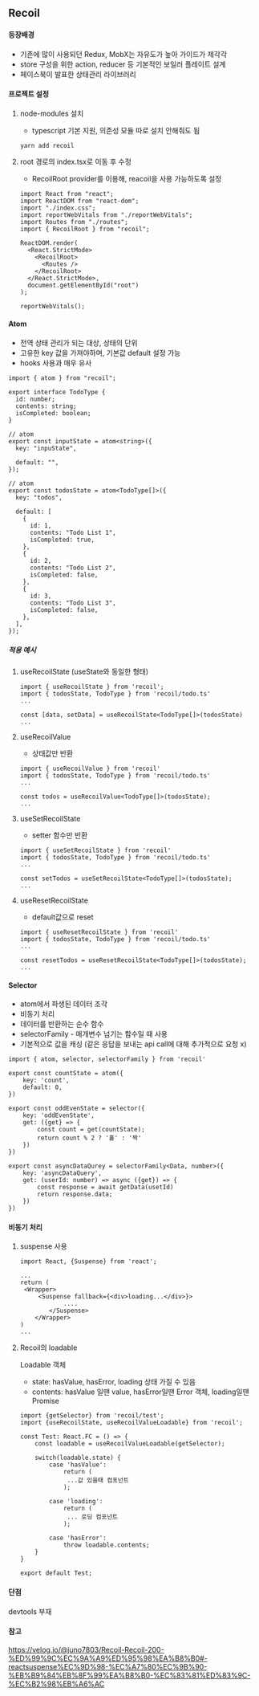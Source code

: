 ## Recoil

#### 등장배경

- 기존에 많이 사용되던 Redux, MobX는 자유도가 높아 가이드가 제각각
- store 구성을 위한 action, reducer 등 기본적인 보일러 플레이트 설계
- 페이스북이 발표한 상태관리 라이브러리



#### 프로젝트 설정

1. node-modules 설치

   - typescript 기본 지원, 의존성 모듈 따로 설치 안해줘도 됨

   ``` react
   yarn add recoil
   ```

   

2. root 경로의 index.tsx로 이동 후 수정

   - RecoilRoot provider를 이용해, reacoil을 사용 가능하도록 설정

   ``` react
   import React from "react";
   import ReactDOM from "react-dom";
   import "./index.css";
   import reportWebVitals from "./reportWebVitals";
   import Routes from "./routes";
   import { RecoilRoot } from "recoil";
   
   ReactDOM.render(
     <React.StrictMode>
       <RecoilRoot>
         <Routes />
       </RecoilRoot>
     </React.StrictMode>,
     document.getElementById("root")
   );
   
   reportWebVitals();
   ```



#### Atom

- 전역 상태 관리가 되는 대상, 상태의 단위
- 고유한 key 값을 가져야하며, 기본값 default 설정 가능
- hooks 사용과 매우 유사

``` react
import { atom } from "recoil";

export interface TodoType {
  id: number;
  contents: string;
  isCompleted: boolean;
}

// atom
export const inputState = atom<string>({
  key: "inpuState",

  default: "",
});

// atom
export const todosState = atom<TodoType[]>({
  key: "todos",

  default: [
    {
      id: 1,
      contents: "Todo List 1",
      isCompleted: true,
    },
    {
      id: 2,
      contents: "Todo List 2",
      isCompleted: false,
    },
    {
      id: 3,
      contents: "Todo List 3",
      isCompleted: false,
    },
  ],
});

```



##### 적용 예시

1. useRecoilState (useState와 동일한 형태)

   ```react
   import { useRecoilState } from 'recoil';
   import { todosState, TodoType } from 'recoil/todo.ts'
   ...
   
   const [data, setData] = useRecoilState<TodoType[]>(todosState)
   ...
   ```

   

 2. useRecoilValue

    - 상태값만 반환

    ``` react
    import { useRecoilValue } from 'recoil'
    import { todosState, TodoType } from 'recoil/todo.ts'
    ...
    
    const todos = useRecoilValue<TodoType[]>(todosState);
    ...
    ```

    

3. useSetRecoilState

   - setter 함수만 반환

   ```react
   import { useSetRecoilState } from 'recoil'
   import { todosState, TodoType } from 'recoil/todo.ts'
   ...
   
   const setTodos = useSetRecoilState<TodoType[]>(todosState);
   ...
   ```



4. useResetRecoilState

   - default값으로 reset

   ```react
   import { useResetRecoilState } from 'recoil'
   import { todosState, TodoType } from 'recoil/todo.ts'
   ...
   
   const resetTodos = useResetRecoilState<TodoType[]>(todosState);
   ...
   ```

   



#### Selector

- atom에서 파생된 데이터 조각
- 비동기 처리
- 데이터를 반환하는 순수 함수
- selectorFamily - 매개변수 넘기는 함수일 때 사용
- 기본적으로 값을 캐싱 (같은 응답을 보내는 api call에 대해 추가적으로 요청 x)

```react
import { atom, selector, selectorFamily } from 'recoil'

export const countState = atom({
	key: 'count',
	default: 0,
})

export const oddEvenState = selector({
    key: 'oddEvenState',
    get: ({get} => {
        const count = get(countState);
        return count % 2 ? '홀' : '짝'
    })
})

export const asyncDataQurey = selectorFamily<Data, number>({
    key: 'asyncDataQuery',
    get: (userId: number) => async ({get}) => {
        const response = await getData(usetId)
        return response.data;
    })
})
```





#### 비동기 처리

1. suspense 사용

   ``` react
   import React, {Suspense} from 'react';
   
   ...
   return (
   	<Wrapper>
       	<Suspense fallback={<div>loading...</div>}>
               ....
           </Suspense>
       </Wrapper>
   )
   ...
   ```

   

2. Recoil의 loadable

   Loadable 객체

   - state: hasValue, hasError, loading 상태 가질 수 있음
   - contents: hasValue 일땐 value, hasError일땐 Error 객체, loading일땐 Promise

   ```react
   import {getSelector} from 'recoil/test';
   import {useRecoilState, useRecoilValueLoadable} from 'recoil';
   
   const Test: React.FC = () => {
       const loadable = useRecoilValueLoadable(getSelector);
       
       switch(loadable.state) {
           case 'hasValue':
               return (
               	...값 있을때 컴포넌트
               );
               
           case 'loading':
               return (
               	... 로딩 컴포넌트
               );
               
           case 'hasError': 
               throw loadable.contents;
       }
   }
   
   export default Test;
   ```

   



#### 단점

devtools 부재



#### 참고

https://velog.io/@juno7803/Recoil-Recoil-200-%ED%99%9C%EC%9A%A9%ED%95%98%EA%B8%B0#-reactsuspense%EC%9D%98-%EC%A7%80%EC%9B%90-%EB%B9%84%EB%8F%99%EA%B8%B0-%EC%83%81%ED%83%9C-%EC%B2%98%EB%A6%AC